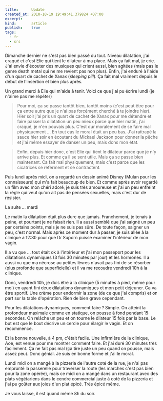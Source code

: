 ```yaml
--- 
title:      Update
created_at: 2010-10-19 19:49:41.379824 +07:00
excerpt:
kind:       article
publish:    true
tags:
  - fr
  - srs
--- 
```


Dimanche dernier ne s'est pas bien passé du tout. Niveau dilatation, j'ai craqué
et c'est Elie qui tient le dilateur à ma place. Mais ça fait mal, je crie. J'ai
envie d'écouter des musiques qui crient aussi, bien agitées (mais pas le genre
death metal qui ne me revient pas non plus). Enfin, j'ai enduré à l'aide d'un
quart de cachet de Xanax (*sleeping pill*). Ça fait mal vraiment depuis le début
de l'insertion et bien plus après.

Un grand merci à Elie qui m'aide à tenir. Voici ce que j'ai pu écrire lundi (je
n'aime pas me répéter)


> Pour moi, ça se passe tantôt bien, tantôt moins (c'est peut être pour ça entre
> autre que je n'ai pas forcément cherché à te joindre hier). Hier soir j'ai 
> pris un quart de cachet de Xanax pour me détendre et faire passer la 
> dilatation un peu mieux parce que hier matin, j'ai craqué, je n'en pouvais 
> plus. C'est dur moralement de se faire mal physiquement ... En tout cas le 
> moral était un peu bas. J'ai rattrapé la sauce hier soir en écoutant du 
> Mickael Jackson pour donner la pêche et j'ai même essayer de danser un peu, 
> mais dons mon état.

> Enfin, depuis hier donc, c'est Elie qui tient le dilateur parce que je n'y 
> arrive plus. Et comme ça il se sent utile. Mais ça se passe bien maintenant. 
> Ca fait mal physiquement, mais c'est parce que les cicatrices se referment et 
> se contractent.

Puis lundi après midi, on a regardé un dessin animé Disney (Mulan pour les
connaisseurs) qui m'a fait beaucoup de bien. Et comme après avoir regardé un
film avec mon chéri adoré, je suis très amoureuse et j'ai un peu enfreint la
règle qui veut qu'on ait pas de pensées sexuelles, mais c'est dur de résister.

La suite ... mardi

Le matin la dilatation était plus dure que jamais. Franchement, je tenais à
peine, et pourtant je ne faisait rien. Il a aussi semblé que j'ai saigné un peu
par certains points, mais je ne suis pas sûre. De toute façon, saigner un peu,
c'est normal. Mais après ce moment dur à passer, je suis allée à la clinique à
12:30 pour que Dr Suporn puisse examiner l'intérieur de mon vagin.

Il a vu que ... tout était ok à l'intérieur et j'ai mon passeport pour les
dilatations dynamiques (3 fois 30 minutes par jour) et les hormones. Il a aussi
vu que ma nécrose au petites lèvres n'avait pas fini de se résorber (plus
profonde que superficielle) et il va me recoudre vendredi 10h à la clinique.

Donc, vendredi 10h, je dois être à la clinique (5 minutes à pied, même pour moi)
en ayant fini deux dilatations dynamiques et mon petit déjeuner. Ca va être
sportif. Une crème pour endormir la zone (de ce que j'ai compris) et on part sur
la table d'opération. Rien de bien grave cependant.

Pour les dilatations dynamiques, comment faire ? Simple. On atteint la
profondeur maximale comme en statique, on pousse à fond pendant 15 secondes. On
relâche un peu et on tourne le dilateur 15 fois par la base. Le but est que le
bout décrive un cercle pour élargir le vagin. Et on recommence.

Et la bonne nouvelle, à 4 pm, c'était facile. Une infirmière de la clinique,
Aoe, est venue pour me montrer comment faire. Et j'ai duré 30 minutes très
facilement. Ça ne fait pas mal (ça tire juste un peu quand on pousse, mais assez
peu). Donc génial. Je suis en bonne forme et j'ai le moral.

Lundi midi on a mangé à la pizzeria de l'autre coté de la rue, je n'ai pas
emprunté la passerelle pour traverser la route (les marches c'est pas bien pour
la zone opérée), mais ce midi on a mangé dans un restaurant avec des plats
végétariens dans le cendre commercial juste à coté de la pizzeria et j'ai pu
goûter aux joies d'un plat épicé. Très épicé même.

Je vous laisse, il est quand même 8h du soir.